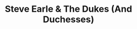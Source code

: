 ---
title: "Steve Earle & The Dukes (And Duchesses)"
summary: "None"
image: "steve-earle-the-dukes-and-duchesses.jpg"
apple_music_artist_url: "https://music.apple.com/gb/artist/steve-earle-the-dukes-duchesses/619528731"
wikipedia_url: "none"
---